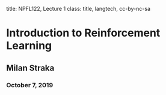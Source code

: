 title: NPFL122, Lecture 1
class: title, langtech, cc-by-nc-sa
# Introduction to Reinforcement Learning

## Milan Straka

### October 7, 2019

